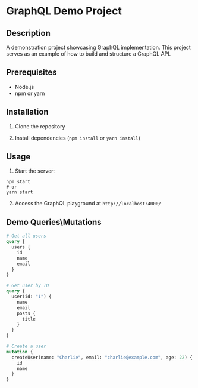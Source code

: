 # GraphQL Demo Project

## Description
A demonstration project showcasing GraphQL implementation. This project serves as an example of how to build and structure a GraphQL API.

## Prerequisites
- Node.js
- npm or yarn

## Installation
1. Clone the repository

2. Install dependencies (`npm install` or `yarn install`)

## Usage

1. Start the server:

```
npm start
# or
yarn start
```

2. Access the GraphQL playground at `http://localhost:4000/`

## Demo Queries\Mutations

```graphql
# Get all users
query {
  users {
    id
    name
    email
  }
}
```

```graphql
# Get user by ID
query {
  user(id: "1") {
    name
    email
    posts {
      title
    }
  }
}
```

```graphql
# Create a user
mutation {
  createUser(name: "Charlie", email: "charlie@example.com", age: 22) {
    id
    name
  }
}
```